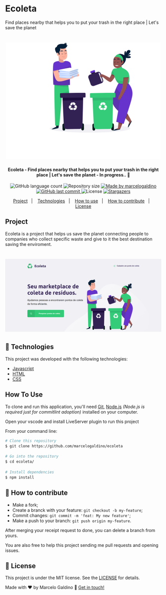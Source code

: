 # Ecoleta
Find places nearby that helps you to put your trash in the right place | Let's save the planet

<h1 align="center">
    <img alt="logo ecoleta" title="#Ecoleta" src="./assets/home-background.svg" width="500px" />
</h1>

<h4 align="center"> 
	Ecoleta - Find places nearby that helps you to put your trash in the right place | Let's save the planet - In progress.. 🚀
</h4>
<p align="center">
  <img alt="GitHub language count" src="https://img.shields.io/github/languages/count/marcelogaldino/ecoleta?color=%2304D361">

  <img alt="Repository size" src="https://img.shields.io/github/repo-size/marcelogaldino/ecoleta">
	
  <a href="https://www.linkedin.com/in/marcelogaldino/">
    <img alt="Made by marcelogaldino" src="https://img.shields.io/badge/made%20by-marcelogaldino-%2304D361">
  </a>

  <a href="https://github.com/marcelogaldino/ecoleta/commits/master">
    <img alt="GitHub last commit" src="https://img.shields.io/github/last-commit/marcelogaldino/ecoleta">
  </a>

  <img alt="License" src="https://img.shields.io/badge/license-MIT-brightgreen">
   <a href="https://github.com/marcelogaldino/ecoleta/stargazers">
    <img alt="Stargazers" src="https://img.shields.io/github/stars/marcelogaldino/ecoleta?style=social">
  </a>
</p>

<p align="center">
  <a href="#project">Project</a>&nbsp;&nbsp;&nbsp;|&nbsp;&nbsp;&nbsp;
  <a href="#rocket-Technologies">Technologies</a>&nbsp;&nbsp;&nbsp;|&nbsp;&nbsp;&nbsp;
  <a href="#how-to-use">How to use</a>&nbsp;&nbsp;&nbsp;|&nbsp;&nbsp;&nbsp;
  <a href="#-how-to-contribute">How to contribute</a>&nbsp;&nbsp;&nbsp;|&nbsp;&nbsp;&nbsp;
  <a href="#memo-license">License</a>
</p>

## Project

Ecoleta is a project that helps us save the planet connecting people to companies 
who collect specific waste and give to it the best destination saving the enviroment.

<h1 align="center">
    <img alt="Page" title="Page" src="https://github.com/marcelogaldino/ecoleta/blob/master/assets/home-logo.png" />
</h1>


## :rocket: Technologies

This project was developed with the following technologies:

- [Javascript][javascript]
- [HTML][html]
- [CSS][css]

## How To Use

To clone and run this application, you'll need [Git](https://git-scm.com), [Node.js](https://nodejs.org/) *(Node.js is required just for commitlint adoption)* installed on your computer.

Open your vscode and install LiveServer plugin to run this project

From your command line:

```bash
# Clone this repository
$ git clone https://github.com/marcelogaldino/ecoleta

# Go into the repository
$ cd ecoleta/

# Install dependencies
$ npm install

```

## 🤔 How to contribute

- Make a fork;
- Create a branck with your feature: `git checkout -b my-feature`;
- Commit changes: `git commit -m 'feat: My new feature'`;
- Make a push to your branch: `git push origin my-feature`.

After merging your receipt request to done, you can delete a branch from yours.

You are also free to help this project sending me pull requests and opening issues.

## :memo: License

This project is under the MIT license. See the [LICENSE](https://github.com/marcelogaldino/ecoleta/blob/master/LICENSE) for details.


Made with ♥ by Marcelo Galdino :wave: [Get in touch!](https://www.linkedin.com/in/marcelogaldino/)

[javascript]: https://developer.mozilla.org/pt-BR/docs/Aprender/JavaScript
[html]: https://developer.mozilla.org/pt-BR/docs/Aprender/HTML
[css]: https://developer.mozilla.org/pt-BR/docs/Aprender/CSS